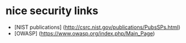 

# nice security links

* [NIST publications] (http://csrc.nist.gov/publications/PubsSPs.html)
* [OWASP]              (https://www.owasp.org/index.php/Main_Page)

